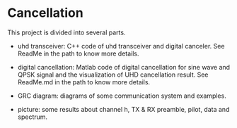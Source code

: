 # Cancellation
This project is divided into several parts. 

* uhd transceiver: C++ code of uhd transceiver and digital canceler. See ReadMe in the path to know more details.

* digital cancellation: Matlab code of digital cancellation for sine wave and QPSK signal and the visualization of UHD cancellation result. See ReadMe.md in the path to know more details.

* GRC diagram: diagrams of some communication system and examples. 

* picture: some results about channel h, TX & RX preamble, pilot, data and spectrum.
